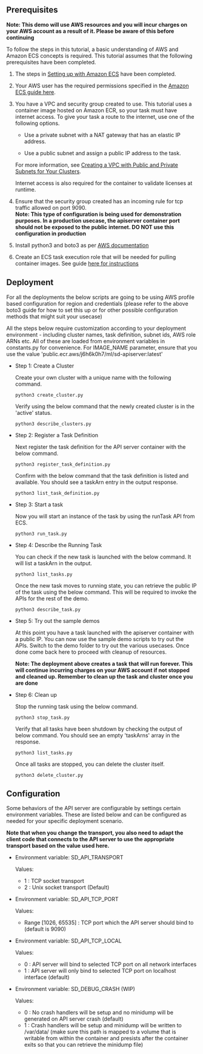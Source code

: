 ## Prerequisites

**Note: This demo will use AWS resources and you will incur charges on your AWS account as a result of it. Please be aware of this before continuing**

To follow the steps in this tutorial, a basic understanding of AWS and Amazon ECS concepts is required. This tutorial assumes that the following prerequisites have been completed.

1. The steps in [Setting up with Amazon ECS](https://docs.aws.amazon.com/AmazonECS/latest/developerguide/get-set-up-for-amazon-ecs.html) have been completed.

2. Your AWS user has the required permissions specified in the [Amazon ECS guide here](https://docs.aws.amazon.com/AmazonECS/latest/developerguide/security_iam_id-based-policy-examples.html#first-run-permissions).

3. You have a VPC and security group created to use. This tutorial uses a container image hosted on Amazon ECR, so your task must have internet access. To give your task a route to the internet, use one of the following options.

   - Use a private subnet with a NAT gateway that has an elastic IP address.

   - Use a public subnet and assign a public IP address to the task.

   For more information, see [Creating a VPC with Public and Private Subnets for Your Clusters](https://docs.aws.amazon.com/AmazonECS/latest/developerguide/create-public-private-vpc.html).

   Internet access is also required for the container to validate licenses at runtime.

4. Ensure that the security group created has an incoming rule for tcp traffic allowed on port 9090.  
**Note: This type of configuration is being used for demonstration purposes. In a production usecase, the apiserver container port should not be exposed to the public internet. DO NOT use this configuration in production**

5. Install python3 and boto3 as per [AWS documentation](https://boto3.amazonaws.com/v1/documentation/api/latest/guide/quickstart.html)

6. Create an ECS task execution role that will be needed for pulling container images. See guide [here for instructions](https://docs.aws.amazon.com/AmazonECS/latest/developerguide/task_execution_IAM_role.html)

## Deployment

For all the deployments the below scripts are going to be using AWS profile based configuration for region and credentials (please refer to the above boto3 guide for how to set this up or for other possible configuration methods that might suit your usecase)

All the steps below require customization according to your deployment environment - including cluster names, task definition, subnet ids, AWS role ARNs etc. All of these are loaded from environment variables in constants.py for convenience. For IMAGE_NAME parameter, ensure that you use the value 'public.ecr.aws/j6h6k0h7/ml/sd-apiserver:latest'

- Step 1: Create a Cluster

  Create your own cluster with a unique name with the following command.
  ```
  python3 create_cluster.py
  ```
  Verify using the below command that the newly created cluster is in the 'active' status.
  ```
  python3 describe_clusters.py
  ```

- Step 2: Register a Task Definition

  Next register the task definition for the API server container with the below command.
  ```
  python3 register_task_definition.py
  ```
  Confirm with the below command that the task definition is listed and available. You should see a taskArn entry in the output response.
  ```
  python3 list_task_definition.py
  ```

- Step 3: Start a task

  Now you will start an instance of the task by using the runTask API from ECS.
  ```
  python3 run_task.py
  ```

- Step 4: Describe the Running Task

  You can check if the new task is launched with the below command. It will list a taskArn in the output.
  ```
  python3 list_tasks.py
  ```

  Once the new task moves to running state, you can retrieve the public IP of the task using the below command. This will be required to invoke the APIs for the rest of the demo.
  ```
  python3 describe_task.py
  ```

- Step 5: Try out the sample demos

  At this point you have a task launched with the apiserver container with a public IP. You can now use the sample demo scripts to try out the APIs. Switch to the demo folder to try out the various usecases. Once done come back here to proceed with cleanup of resources.

  **Note: The deployment above creates a task that will run forever. This will continue incurring charges on your AWS account if not stopped and cleaned up. Remember to clean up the task and cluster once you are done**

- Step 6: Clean up

  Stop the running task using the below command.
  ```
  python3 stop_task.py
  ```
  Verify that all tasks have been shutdown by checking the output of below command. You should see an empty 'taskArns' array in the response.
  ```
  python3 list_tasks.py
  ```
  Once all tasks are stopped, you can delete the cluster itself.
  ```
  python3 delete_cluster.py
  ```

## Configuration

Some behaviors of the API server are configurable by settings certain environment variables. These are listed below and can be configured as needed for your specific deployment scenario.

  **Note that when you change the transport, you also need to adapt the client code that connects to the API server to use the appropriate transport based on the value used here.**

- Environment variable: SD_API_TRANSPORT

  Values:
    - 1 : TCP socket transport
    - 2 : Unix socket transport (Default)


- Environment variable: SD_API_TCP_PORT

  Values:
    - Range [1026, 65535] : TCP port which the API server should bind to (default is 9090)


- Environment variable: SD_API_TCP_LOCAL

  Values:
    - 0 : API server will bind to selected TCP port on all network interfaces
    - 1 : API server will only bind to selected TCP port on localhost interface (default)


- Environment variable: SD_DEBUG_CRASH (WIP)

  Values:
    - 0 : No crash handlers will be setup and no minidump will be generated on API server crash (default)
    - 1 : Crash handlers will be setup and minidump will be written to /var/data/ (make sure this path is mapped to a volume that is writable from within the container and presists after the container exits so that you can retrieve the minidump file)

